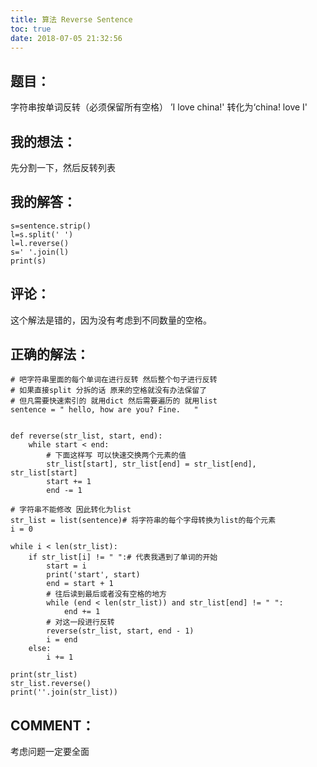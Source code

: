 ```yaml
---
title: 算法 Reverse Sentence
toc: true
date: 2018-07-05 21:32:56
---
```


## 题目：


字符串按单词反转（必须保留所有空格） ’I love china!' 转化为‘china! love I'


## 我的想法：


先分割一下，然后反转列表


## 我的解答：




    s=sentence.strip()
    l=s.split(' ')
    l=l.reverse()
    s=' '.join(l)
    print(s)




## 评论：


这个解法是错的，因为没有考虑到不同数量的空格。


## 正确的解法：




    # 吧字符串里面的每个单词在进行反转 然后整个句子进行反转
    # 如果直接split 分拆的话 原来的空格就没有办法保留了
    # 但凡需要快速索引的 就用dict 然后需要遍历的 就用list
    sentence = " hello, how are you? Fine.   "


    def reverse(str_list, start, end):
        while start < end:
            # 下面这样写 可以快速交换两个元素的值
            str_list[start], str_list[end] = str_list[end], str_list[start]
            start += 1
            end -= 1

    # 字符串不能修改 因此转化为list
    str_list = list(sentence)# 将字符串的每个字母转换为list的每个元素
    i = 0

    while i < len(str_list):
        if str_list[i] != " ":# 代表我遇到了单词的开始
            start = i
            print('start', start)
            end = start + 1
            # 往后读到最后或者没有空格的地方
            while (end < len(str_list)) and str_list[end] != " ":
                end += 1
            # 对这一段进行反转
            reverse(str_list, start, end - 1)
            i = end
        else:
            i += 1

    print(str_list)
    str_list.reverse()
    print(''.join(str_list))




## COMMENT：


考虑问题一定要全面

